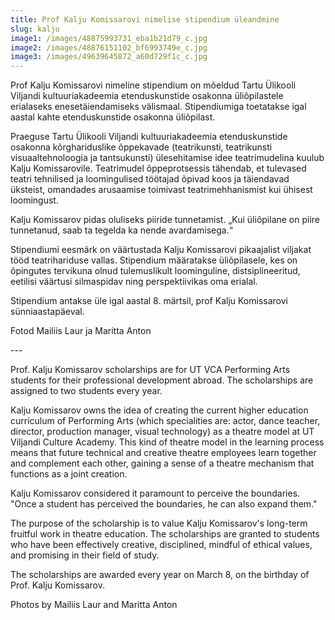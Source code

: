```yaml
---
title: Prof Kalju Komissarovi nimelise stipendium üleandmine
slug: kalju
image1: /images/48875993731_eba1b21d79_c.jpg
image2: /images/48876151102_bf6993749e_c.jpg
image3: /images/49639645872_a60d729f1c_c.jpg
---
```

Prof Kalju Komissarovi nimeline stipendium on mõeldud Tartu Ülikooli Viljandi kultuuriakadeemia etenduskunstide osakonna üliõpilastele erialaseks enesetäiendamiseks välismaal. Stipendiumiga toetatakse igal aastal kahte etenduskunstide osakonna üliõpilast.

Praeguse Tartu Ülikooli Viljandi kultuuriakadeemia etenduskunstide osakonna kõrghariduslike õppekavade (teatrikunsti, teatrikunsti visuaaltehnoloogia ja tantsukunsti) ülesehitamise idee teatrimudelina kuulub Kalju Komissarovile. Teatrimudel õppeprotsessis tähendab, et tulevased teatri tehnilised ja loomingulised töötajad õpivad koos ja täiendavad üksteist, omandades arusaamise toimivast teatrimehhanismist kui ühisest loomingust.

Kalju Komissarov pidas oluliseks piiride tunnetamist. „Kui üliõpilane on piire tunnetanud, saab ta tegelda ka nende avardamisega.“ 

Stipendiumi eesmärk on väärtustada Kalju Komissarovi pikaajalist viljakat tööd teatrihariduse vallas. Stipendium määratakse üliõpilasele, kes on õpingutes tervikuna olnud tulemuslikult loominguline, distsiplineeritud, eetilisi väärtusi silmaspidav ning perspektiivikas oma erialal.

Stipendium antakse üle igal aastal 8. märtsil, prof Kalju Komissarovi sünniaastapäeval. 

Fotod Mailiis Laur ja Maritta Anton

\---





Prof. Kalju Komissarov scholarships are for UT VCA Performing Arts students for their professional development abroad. The scholarships are assigned to two students every year.

Kalju Komissarov owns the idea of creating the current higher education curriculum of Performing Arts (which specialities are: actor, dance teacher, director, production manager, visual technology) as a theatre model at UT Viljandi Culture Academy. This kind of theatre model in the learning process means that future technical and creative theatre employees learn together and complement each other, gaining a sense of a theatre mechanism that functions as a joint creation.

Kalju Komissarov considered it paramount to perceive the boundaries. "Once a student has perceived the boundaries, he can also expand them." 

The purpose of the scholarship is to value Kalju Komissarov's long-term fruitful work in theatre education. The scholarships are granted to students who have been effectively creative, disciplined, mindful of ethical values, and promising in their field of study.

The scholarships are awarded every year on March 8, on the birthday of Prof. Kalju Komissarov.



Photos by Mailiis Laur and Maritta Anton
